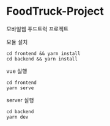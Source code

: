# FoodTruck-Project
모바일웹 푸드트럭 프로젝트

모듈 설치
```
cd frontend && yarn install
cd backend && yarn install
```

vue 실행
```
cd frontend
yarn serve
```

server 실행
```
cd backend
yarn dev
```
